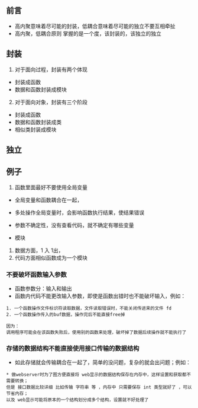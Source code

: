 ## 前言
* 高内聚意味着尽可能的封装，低耦合意味着尽可能的独立不要互相牵扯
* 高内聚，低耦合原则 掌握的是一个度，该封装的，该独立的独立

## 封装  
1. 对于面向过程，封装有两个体现   
* 封装成函数
* 数据和函数封装成模块 
2. 对于面向对象，封装有三个阶段 
* 封装成函数 
* 数据和函数封装成类 
* 相似类封装成模块 

## 独立   
    
    
## 例子

1. 函数里面最好不要使用全局变量
*  全局变量和函数耦合在一起，
*  多处操作全局变量时，会影响函数执行结果，使结果错误
*  参数不确定性，没有查看代码，就不确定有哪些变量

* 模块
1. 数据方面，1 入 1出， 
2. 代码方面相似函数成为一个模块

### 不要破坏函数输入参数
* 函数参数分：输入和输出
* 函数内代码不能更改输入参数，即使是函数出错时也不能破坏输入，例如：
```
1. 一个函数操作文件标识符读取数据，文件读取错误时，不能关闭传进来的文件 fd
2. 一个函数操作传入的buf数据，操作完后不能直接free掉

因为：
调用程序可能会在该函数失败后，使用别的函数来处理，破坏掉了数据后续操作就不能执行了
```
### 存储的数据结构不能直接使用接口传输的数据结构 
* 如此存储就会传输耦合在一起了，简单的没问题，复杂的就会出问题；例如：
```
* 做webserver时为了图方便直接将 web显示的数据结构保存在内存中，这样设置和获取都不需要转换；
但是 接口数据比较详细 比如传输 字符串 等 ，内存中 只需要保存 int 类型就好了 ，可以节省内存；
以及 web显示可能将原本的一个结构划分成多个结构，设置就不好处理了
```